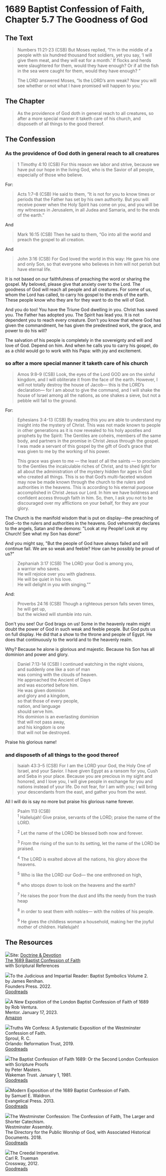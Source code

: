 # 1689 Baptist Confession of Faith, Chapter 5.7 The Goodness of God

## The Text

>Numbers 11:21-23 (CSB) But Moses replied, “I’m in the middle of a people with six hundred thousand foot soldiers, yet you say, ‘I will give them meat, and they will eat for a month.’ If flocks and herds were slaughtered for them, would they have enough? Or if all the fish in the sea were caught for them, would they have enough? ”
>
>The LORD answered Moses, “Is the LORD’s arm weak? Now you will see whether or not what I have promised will happen to you.”

## The Chapter

>As the providence of God doth in general reach to all creatures, so after a more special manner it taketh care of his church, and disposeth of all things to the good thereof.

## The Confession

### As the providence of God doth in general reach to all creatures

>1 Timothy 4:10 (CSB) For this reason we labor and strive, because we have put our hope in the living God, who is the Savior of all people, especially of those who believe.

For:

>Acts 1:7–8 (CSB) He said to them, “It is not for you to know times or periods that the Father has set by his own authority. But you will receive power when the Holy Spirit has come on you, and you will be my witnesses in Jerusalem, in all Judea and Samaria, and to the ends of the earth.”

And

>Mark 16:15 (CSB) Then he said to them, “Go into all the world and preach the gospel to all creation.

And

>John 3:16 (CSB) For God loved the world in this way: He gave his one and only Son, so that everyone who believes in him will not perish but have eternal life.

It is not based on our faithfulness of preaching the word or sharing the gospel. My beloved, please give that anxiety over to the Lord. The goodness of God will reach all people and all creatures. For some of us, whom the Lord has called, to carry his gospel to the ends of the earth. These people know who they are for they want to do the will of God.

And you do too! You have the Triune God dwelling in you. Christ has saved you. The Father has adopted you. The Spirit has lead you. It is not dependent you to reach every creature. Don't you know that where God has given the commandment, he has given the predestined work, the grace, and power to do his will?

The salvation of his people is completely in the sovereignty and will and love of God. Depend on him. And when he calls you to carry his gospel, do as a child would go to work with his Papa: with joy and excitement.

### so after a more special manner it taketh care of his church

>Amos 9:8–9 (CSB) Look, the eyes of the Lord GOD are on the sinful kingdom, and I will obliterate it from the face of the earth. However, I will not totally destroy the house of Jacob— this is the LORD’s declaration— for I am about to give the command, and I will shake the house of Israel among all the nations, as one shakes a sieve, but not a pebble will fall to the ground.

For:

>Ephesians 3:4-13 (CSB) By reading this you are able to understand my insight into the mystery of Christ. This was not made known to people in other generations as it is now revealed to his holy apostles and prophets by the Spirit: The Gentiles are coheirs, members of the same body, and partners in the promise in Christ Jesus through the gospel. I was made a servant of this gospel by the gift of God’s grace that was given to me by the working of his power.
>
>This grace was given to me — the least of all the saints — to proclaim to the Gentiles the incalculable riches of Christ, and to shed light for all about the administration of the mystery hidden for ages in God who created all things. This is so that God’s multi-faceted wisdom may now be made known through the church to the rulers and authorities in the heavens. This is according to his eternal purpose accomplished in Christ Jesus our Lord. In him we have boldness and confident access through faith in him. So, then, I ask you not to be discouraged over my afflictions on your behalf, for they are your glory.

The Church is the manifold wisdom that is put on display--the preaching of God--to the rulers and authorities in the heavens. God vehemently declares to the angels, Satan and the demons: "Look at my People! Look at my Church! See what my Son has done!"

And you might say, "But the people of God have always failed and will continue fail. We are so weak and feeble? How can he possibly be proud of us?"

>Zephaniah 3:17 (CSB) The LORD your God is among you,  
>a warrior who saves.  
>He will rejoice over you with gladness.  
>He will be quiet in his love.  
>He will delight in you with singing.””

And:

>Proverbs 24:16 (CSB) Though a righteous person falls seven times,  
>he will get up,  
>but the wicked will stumble into ruin.

Don't you see! Our God brags on us! Some in the heavenly realm might doubt the power of God in such weak and feeble people. But God puts us on full display. He did that a show to the throne and people of Egypt. He does that continuously to the world and to the heavenly realm.

Why? Because he alone is glorious and majestic. Because his Son has all dominion and power and glory.

>Daniel 7:13-14 (CSB) I continued watching in the night visions,  
>and suddenly one like a son of man  
>was coming with the clouds of heaven.  
>He approached the Ancient of Days  
>and was escorted before him.  
>He was given dominion  
>and glory and a kingdom,  
>so that those of every people,  
>nation, and language  
>should serve him.  
>His dominion is an everlasting dominion  
>that will not pass away,  
>and his kingdom is one  
>that will not be destroyed.

Praise his glorious name!

### and disposeth of all things to the good thereof

>Isaiah 43:3–5 (CSB) For I am the LORD your God, the Holy One of Israel, and your Savior. I have given Egypt as a ransom for you, Cush and Seba in your place. Because you are precious in my sight and honored, and I love you, I will give people in exchange for you and nations instead of your life. Do not fear, for I am with you; I will bring your descendants from the east, and gather you from the west.

All I will do is say no more but praise his glorious name forever.

>Psalm 113 (CSB)  
><sup>1</sup> Hallelujah! Give praise, servants of the LORD; praise the name of the LORD. 
>
><sup>2</sup> Let the name of the LORD be blessed both now and forever. 
>
><sup>3</sup> From the rising of the sun to its setting, let the name of the LORD be praised. 
>
><sup>4</sup> The LORD is exalted above all the nations, his glory above the heavens. 
>
><sup>5</sup> Who is like the LORD our God— the one enthroned on high, 
>
><sup>6</sup> who stoops down to look on the heavens and the earth? 
>
><sup>7</sup> He raises the poor from the dust and lifts the needy from the trash heap 
>
><sup>8</sup> in order to seat them with nobles— with the nobles of his people. 
>
><sup>9</sup> He gives the childless woman a household, making her the joyful mother of children. Hallelujah!

## The Resources

<img src="/images/dnd-1689-site-logo.png">Site: [Doctrine & Devotion](http://www.doctrineanddevotion.com/)  
[The 1689 Baptist Confession of Faith](https://www.the1689confession.com/)  
with Scriptural References

<p style="clear:both;">

<img src="/images/confession-1689-judacious-reader-renihan.png">To the Judicious and Impartial Reader: Baptist Symbolics Volume 2.  
by James Renihan.  
Founders Press. 2022.  
[Goodreads](https://www.goodreads.com/book/show/17867976-modern-exposition-of-the-1689-baptist-confession-of-faith)

<p style="clear:both;">

<img src="/images/confession-1689-new-exposition-ventura.jpg">A New Exposition of the London Baptist Confession of Faith of 1689    
by Rob Ventura.  
Mentor. January 17, 2023.  
[Amazon](https://www.amazon.com/Exposition-London-Baptist-Confession-Faith/dp/1527108902/ref=asc_df_1527108902/?tag=hyprod-20&linkCode=df0&hvadid=598295323603&hvpos=&hvnetw=g&hvrand=3877532160906942020&hvpone=&hvptwo=&hvqmt=&hvdev=c&hvdvcmdl=&hvlocint=&hvlocphy=9014286&hvtargid=pla-1722666080628&psc=1)

<p style="clear:both;">

<img src="/images/confession-wcf-truths-we-confess-sproul.jpg">Truths We Confess: A Systematic Exposition of the Westminster Confession of Faith.  
Sproul, R. C.    
Orlando: Reformation Trust, 2019.  
[Goodreads](https://www.goodreads.com/book/show/50024945-truths-we-confess?ac=1&from_search=true&qid=ssTkBgIFwE&rank=1)

<p style="clear:both;">

<img src="/images/confession-1689-masters.jpg">The Baptist Confession of Faith 1689: Or the Second London Confession with Scripture Proofs  
by Peter Masters.  
Wakeman Trust. January 1, 1981.  
[Goodreads](https://www.goodreads.com/book/show/1723671.Baptist_Confession_of_Faith_1689?ac=1&from_search=true&qid=HfdndsOLE6&rank=1)

<p style="clear:both;">

<img src="/images/confession-1689-modern-exposition-waldron.jpg">Modern Exposition of the 1689 Baptist Confession of Faith.  
by Samuel E. Waldron.  
Evangelical Press. 2013.  
[Goodreads](https://www.goodreads.com/book/show/17867976-modern-exposition-of-the-1689-baptist-confession-of-faith)

<p style="clear:both;">

<img src="/images/confession-wcf-banner-of-truth.jpg">The Westminster Confession: The Confession of Faith, The Larger and Shorter Catechism.  
Westminster Assembly.  
The Directory for the Public Worship of God, with Associated Historical Documents. 2018.   
[Goodreads](https://www.goodreads.com/book/show/39905592-the-westminster-confession?ac=1&from_search=true&qid=oMfahlcldC&rank=1)

<p style="clear:both;">

<img src="/images/book-creedal-imperative-trueman.jpg">The Creedal Imperative.  
Carl R. Trueman    
Crossway, 2012.  
[Goodreads](https://www.goodreads.com/book/show/14452976-the-creedal-imperative?ac=1&from_search=true&qid=GTaJVGWwOY&rank=1)

<p style="clear:both;">
